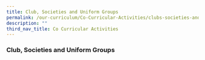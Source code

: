 ```yaml
---
title: Club, Societies and Uniform Groups
permalink: /our-curriculum/Co-Curricular-Activities/clubs-societies-and-uniform-groups/
description: ""
third_nav_title: Co Curricular Activities
---
```

### **Club, Societies and Uniform Groups**

